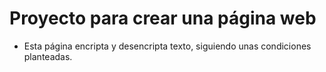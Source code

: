 # Proyecto para crear una página web 
- Esta página encripta y desencripta texto, siguiendo unas condiciones planteadas.